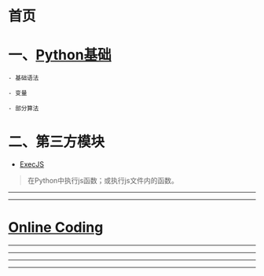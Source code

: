# 首页

# 一、[Python基础](_md/Python基础.md)

    - 基础语法
    
    - 变量
    
    - 部分算法
    

# 二、第三方模块

<!-- - [Visual-制作3D演示动画](_md/_thirdparty_module/Visual_制作3D演示动画.md) -->
- [ExecJS](_md/_thirdparty_module/ExecJS.md)
> 在Python中执行js函数；或执行js文件内的函数。






<!-- # 二、[电脑硬件](_md/电脑硬件.md)

# 三、[网络常识](_md/网络常识.md)

# 四、[PDF_book](_md/pdf_book.md)

# 五、 [MP4](_md/mp4.md)

# 6、 [MP3](_md/mp3.md)
 -->


------

<!-- ## [练习题](https://bele678.github.io/lq) -->

<!-- ## [课堂讲题](_md/课堂讲解.md) -->



------

# [Online Coding](https://mingyue0094.github.io/wiki/_web_py3/index.html)





------ 

<!-- <iframe height = 100% width = 100% src = "https://api.btstu.cn/yan/api.php" frameborder = 0 > </iframe> -->


<!-- <iframe height = 100% width = 100% src = "https://api.lovelive.tools/api/SweetNothings" frameborder = 0 > </iframe> -->


------

<!-- :100: :cloud: [emoji 对照表](https://www.webfx.com/tools/emoji-cheat-sheet/)
  -->
------



------
